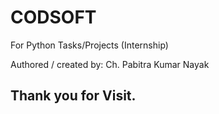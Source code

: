 # CODSOFT
For Python Tasks/Projects (Internship)

Authored / created by: Ch. Pabitra Kumar Nayak

Thank you for Visit.
---
